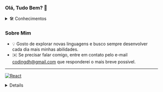 ### Olá, Tudo Bem? 👋

  <details padding="10px">
    <summary>🛠 Conhecimentos</summary>
     <img src="https://badgen.net/badge/icon/GitHub?icon=github&label"/>
     <img src="https://badgen.net/badge/icon/VisualStudio?icon=visualstudio&label"/>
     <img src="https://badgen.net/badge/React/React/blue?icon=https://cdn.jsdelivr.net/gh/devicons/devicon/icons/react/react-original.svg&label"/>
     <img src="https://badgen.net/badge/Html/HTML5/blue/?icon=https://cdn.jsdelivr.net/gh/devicons/devicon/icons/html5/html5-original.svg&label"/>
     <img src="https://badgen.net/badge/Typescript/Typescript/blue/?icon=https://cdn.jsdelivr.net/gh/devicons/devicon/icons/typescript/typescript-original.svg&label"/>
  <img src="https://badgen.net/badge/Typescript/NodeJs/blue/?icon=https://cdn.jsdelivr.net/gh/devicons/devicon/icons/nodejs/nodejs-original.svg&label"/>
  </details>

### Sobre Mim
<!--![Snake animation](https://github.com/USERNAME/Danrlei-Hornke/blob/output/github-contribution-grid-snake.svg)-->
  - 💡 Gosto de explorar novas linguagens e busco sempre desenvolver cada dia mais minhas abilidades.
  - ✉️ Se precisar falar comigo, entre em contato pelo e-mail codingdh@gmail.com que responderei o mais breve possivel.
__________________________________________________________________________________________________________________________________
<a href=""><img alt="React" src="https://img.shields.io/badge/React-black?style=flat-square&logo=react"></a>
<details>//🛠  **Conhecimentos :**
  <br>

--
[![Github Badge](https://img.shields.io/badge/-Github-000?style=flat-square&logo=Github&logoColor=white&link=https://github.com/Danrlei-Hornke)](https://github.com/Danrlei-Hornke)
--
  <datails>
________________________________________________________________________________________________________________________________________
  **Social :**
  --
  [![Linkedin Badge](https://img.shields.io/badge/-LinkedIn-blue?style=flat-square&logo=Linkedin&logoColor=white&link=https://www.linkedin.com/in/danrlei-dscoding/)](https://www.linkedin.com/in/danrlei-dscoding/)
  

